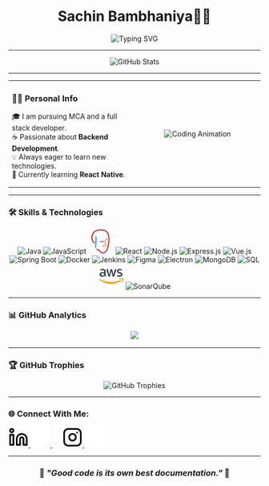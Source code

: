 <div align="center">

# Sachin Bambhaniya👨‍💻

<img src="https://readme-typing-svg.herokuapp.com?font=Fira+Code&size=30&duration=3000&pause=1000&color=00D9FF&center=true&vCenter=true&width=600&lines=Welcome+to+my+GitHub+Profile!;Full+Stack+Developer;Always+Learning+New+Technologies;Let's+Build+Something+Amazing!" alt="Typing SVG" />

</div>

---

<div align="center">
  <img src="https://github-readme-stats.vercel.app/api?username=Sachinbambhaniya18&show_icons=true&theme=tokyonight&hide_border=true&bg_color=0D1117&title_color=00D9FF&icon_color=00D9FF&text_color=FFFFFF" alt="GitHub Stats" />
</div>

---


<table>
<tr>
<td width="50%">

### 👨‍💻 Personal Info

🎓  I am pursuing MCA and a full stack developer. </br>
☕  Passionate about **Backend Development**. </br>
💡  Always eager to learn new technologies. </br>
🎨  Currently learning **React Native**. </br>

</td>
<td width="50%">

<div align="center">
  <img src="https://images-wixmp-ed30a86b8c4ca887773594c2.wixmp.com/f/7b674371-0178-47a7-bf86-e9960c61f200/d9xtt3l-014c91e9-48a4-4106-857d-df7ece069e84.gif?token=eyJ0eXAiOiJKV1QiLCJhbGciOiJIUzI1NiJ9.eyJzdWIiOiJ1cm46YXBwOjdlMGQxODg5ODIyNjQzNzNhNWYwZDQxNWVhMGQyNmUwIiwiaXNzIjoidXJuOmFwcDo3ZTBkMTg4OTgyMjY0MzczYTVmMGQ0MTVlYTBkMjZlMCIsIm9iaiI6W1t7InBhdGgiOiJcL2ZcLzdiNjc0MzcxLTAxNzgtNDdhNy1iZjg2LWU5OTYwYzYxZjIwMFwvZDl4dHQzbC0wMTRjOTFlOS00OGE0LTQxMDYtODU3ZC1kZjdlY2UwNjllODQuZ2lmIn1dXSwiYXVkIjpbInVybjpzZXJ2aWNlOmZpbGUuZG93bmxvYWQiXX0.RseWJ7ZRlpkeMF0dBtwqRQeUxAwA1lZTR65TSMQ-2rI" alt="Coding Animation" width="400"/>
</div>

</td>
</tr>
</table>

---

### 🛠️ Skills & Technologies

<div align="center">

<img src="https://cdn.jsdelivr.net/gh/devicons/devicon/icons/java/java-original.svg" alt="Java" width="50" height="50"/>
<img src="https://cdn.jsdelivr.net/gh/devicons/devicon/icons/javascript/javascript-original.svg" alt="JavaScript" width="50" height="50"/>
<img src="./img/drools_icon.svg" alt="Drools" width="50" height="50"/>
<img src="https://cdn.jsdelivr.net/gh/devicons/devicon/icons/react/react-original.svg" alt="React" width="50" height="50"/>
<img src="https://cdn.jsdelivr.net/gh/devicons/devicon/icons/nodejs/nodejs-original.svg" alt="Node.js" width="50" height="50"/>
<img src="https://cdn.jsdelivr.net/gh/devicons/devicon/icons/express/express-original.svg" alt="Express.js" width="50" height="50"/>
<img src="https://cdn.jsdelivr.net/gh/devicons/devicon/icons/vuejs/vuejs-original.svg" alt="Vue.js" width="50" height="50"/>
<img src="https://cdn.jsdelivr.net/gh/devicons/devicon/icons/spring/spring-original.svg" alt="Spring Boot" width="50" height="50"/>
<img src="https://cdn.jsdelivr.net/gh/devicons/devicon/icons/docker/docker-original.svg" alt="Docker" width="50" height="50"/>
<img src="https://cdn.jsdelivr.net/gh/devicons/devicon/icons/jenkins/jenkins-original.svg" alt="Jenkins" width="50" height="50"/>
<img src="https://cdn.jsdelivr.net/gh/devicons/devicon/icons/figma/figma-original.svg" alt="Figma" width="50" height="50"/>
<img src="https://cdn.jsdelivr.net/gh/devicons/devicon/icons/electron/electron-original.svg" alt="Electron" width="50" height="50"/>
<img src="https://cdn.jsdelivr.net/gh/devicons/devicon/icons/mongodb/mongodb-original.svg" alt="MongoDB" width="50" height="50"/>
<img src="https://cdn.jsdelivr.net/gh/devicons/devicon/icons/mysql/mysql-original.svg" alt="SQL" width="50" height="50"/>
<img src="https://raw.githubusercontent.com/devicons/devicon/master/icons/amazonwebservices/amazonwebservices-original-wordmark.svg" alt="AWS" width="50" height="50"/>
<img src="https://cdn.jsdelivr.net/gh/devicons/devicon/icons/sonarqube/sonarqube-original.svg" alt="SonarQube" width="50" height="50"/>


</div>

---

### 📊 GitHub Analytics

<div align="center">
  
  <img height="180em" src="https://github-readme-streak-stats.herokuapp.com/?user=Sachinbambhaniya18&theme=tokyonight&hide_border=true&background=0D1117&stroke=00D9FF&ring=00D9FF&fire=FF6B6B&currStreakLabel=FFFFFF"/>
</div>

---

### 🏆 GitHub Trophies

<div align="center">
  <img src="https://github-profile-trophy.vercel.app/?username=Sachinbambhaniya18&theme=tokyonight&no-frame=true&no-bg=true&margin-w=4&row=1" alt="GitHub Trophies"/>
</div>

---

### 🌐 Connect With Me: 

<p align="left">
  <a href="https://www.linkedin.com/in/sachin-patel02/">
    <img src="./img/linkedin-light.svg#gh-light-mode-only" width="40"/>
    <img src="./img/linkedin-dark.svg#gh-dark-mode-only" width="40"/>
  </a>
  &nbsp;&nbsp;&nbsp;&nbsp;
  <a href="https://www.instagram.com/__.schn_bambhaniya.__/">
    <img src="./img/instagram-light.svg#gh-light-mode-only" width="40"/>
    <img src="./img/instagram-dark.svg#gh-dark-mode-only" width="40"/>
  </a>
</p>


---

<div align="center">
  
### 💫 *"Good code is its own best documentation."* 💫

</div>
